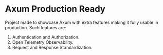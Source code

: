 # Axum Production Ready
Project made to showcase Axum with extra features making it fully usable in production.
Such features are:
1. Authentication and Authorization.
2. Open Telemetry Observability.
3. Request and Response Standardization.